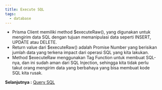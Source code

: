 ```yaml
---
title: Execute SQL
tags:
  - database
---
```


- Prisma Client memiliki method $executeRaw(), yang digunakan untuk mengirim data SQL dengan tujuan memanipulasi data seperti INSERT, UPDATE atau DELETE.
- Return value dari $executeRaw() adalah Promise Number yang berisikan jumlah data yang terkena impact dari operasi SQL yang kita lakukan.
- Method $executeRaw menggunakan Tag Function untuk membuat SQL-nya, dan ini sudah aman dari SQL Injection, sehingga kita tidak perlu takut orang mengirim data yang berbahaya yang bisa membuat kode SQL kita rusak.

**Selanjutnya :** [Query SQL](querysql.md)
